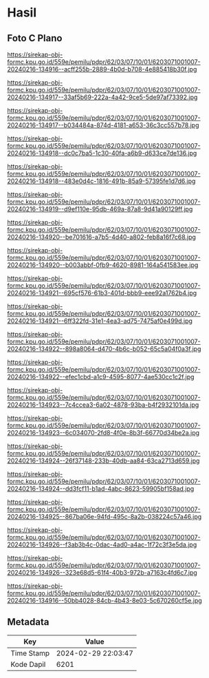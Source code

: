 # Hasil

## Foto C Plano

https://sirekap-obj-formc.kpu.go.id/559e/pemilu/pdpr/62/03/07/10/01/6203071001007-20240216-134916--acff255b-2889-4b0d-b708-4e885418b30f.jpg

https://sirekap-obj-formc.kpu.go.id/559e/pemilu/pdpr/62/03/07/10/01/6203071001007-20240216-134917--33af5b69-222a-4a42-9ce5-5de97af73392.jpg

https://sirekap-obj-formc.kpu.go.id/559e/pemilu/pdpr/62/03/07/10/01/6203071001007-20240216-134917--b034484a-874d-4181-a653-36c3cc557b78.jpg

https://sirekap-obj-formc.kpu.go.id/559e/pemilu/pdpr/62/03/07/10/01/6203071001007-20240216-134918--dc0c7ba5-1c30-40fa-a6b9-d633ce7de136.jpg

https://sirekap-obj-formc.kpu.go.id/559e/pemilu/pdpr/62/03/07/10/01/6203071001007-20240216-134918--483e0d4c-1816-491b-85a9-57395fe1d7d6.jpg

https://sirekap-obj-formc.kpu.go.id/559e/pemilu/pdpr/62/03/07/10/01/6203071001007-20240216-134919--d9ef110e-95db-469a-87a8-9d41a90129ff.jpg

https://sirekap-obj-formc.kpu.go.id/559e/pemilu/pdpr/62/03/07/10/01/6203071001007-20240216-134920--be701616-a7b5-4d40-a802-feb8a16f7c68.jpg

https://sirekap-obj-formc.kpu.go.id/559e/pemilu/pdpr/62/03/07/10/01/6203071001007-20240216-134920--b003abbf-0fb9-4620-8981-164a541583ee.jpg

https://sirekap-obj-formc.kpu.go.id/559e/pemilu/pdpr/62/03/07/10/01/6203071001007-20240216-134921--695cf576-61b3-401d-bbb9-eee92a1762b4.jpg

https://sirekap-obj-formc.kpu.go.id/559e/pemilu/pdpr/62/03/07/10/01/6203071001007-20240216-134921--6ff322fd-31e1-4ea3-ad75-7475af0e499d.jpg

https://sirekap-obj-formc.kpu.go.id/559e/pemilu/pdpr/62/03/07/10/01/6203071001007-20240216-134922--898a8064-d470-4b6c-b052-65c5a04f0a3f.jpg

https://sirekap-obj-formc.kpu.go.id/559e/pemilu/pdpr/62/03/07/10/01/6203071001007-20240216-134922--efec1cbd-a1c9-4595-8077-4ae530cc1c2f.jpg

https://sirekap-obj-formc.kpu.go.id/559e/pemilu/pdpr/62/03/07/10/01/6203071001007-20240216-134923--7c4ccea3-6a02-4878-93ba-b4f2932101da.jpg

https://sirekap-obj-formc.kpu.go.id/559e/pemilu/pdpr/62/03/07/10/01/6203071001007-20240216-134923--6c034070-2fd8-4f0e-8b3f-66770d34be2a.jpg

https://sirekap-obj-formc.kpu.go.id/559e/pemilu/pdpr/62/03/07/10/01/6203071001007-20240216-134924--26f37148-233b-40db-aa84-63ca2713d659.jpg

https://sirekap-obj-formc.kpu.go.id/559e/pemilu/pdpr/62/03/07/10/01/6203071001007-20240216-134924--dd3fcf11-b1ad-4abc-8623-59905bf158ad.jpg

https://sirekap-obj-formc.kpu.go.id/559e/pemilu/pdpr/62/03/07/10/01/6203071001007-20240216-134925--867ba06e-94fd-495c-8a2b-038224c57a46.jpg

https://sirekap-obj-formc.kpu.go.id/559e/pemilu/pdpr/62/03/07/10/01/6203071001007-20240216-134926--f3ab3b4c-0dac-4ad0-a4ac-1f72c3f3e5da.jpg

https://sirekap-obj-formc.kpu.go.id/559e/pemilu/pdpr/62/03/07/10/01/6203071001007-20240216-134926--323e68d5-61f4-40b3-972b-a7163c4fd6c7.jpg

https://sirekap-obj-formc.kpu.go.id/559e/pemilu/pdpr/62/03/07/10/01/6203071001007-20240216-134916--50bb4028-84cb-4b43-8e03-5c670260cf5e.jpg


## Metadata

| Key        | Value               |
| ---------- | ------------------- |
| Time Stamp | 2024-02-29 22:03:47 |
| Kode Dapil | 6201                |



